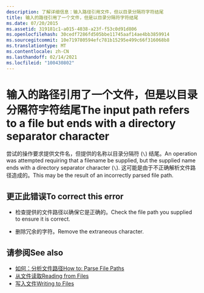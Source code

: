 ```yaml
---
description: 了解详细信息：输入路径引用文件，但以目录分隔符字符结尾
title: 输入的路径引用了一个文件，但是以目录分隔符字符结尾
ms.date: 07/20/2015
ms.assetid: 319181c1-a015-4038-a23f-f53c0d91d806
ms.openlocfilehash: 30cedf7286fd505bbe11745aaf14ae4bb3859914
ms.sourcegitcommit: 10e719780594efc781b15295e499c66f316068b8
ms.translationtype: MT
ms.contentlocale: zh-CN
ms.lasthandoff: 02/14/2021
ms.locfileid: "100430802"
---
```

# <a name="the-input-path-refers-to-a-file-but-ends-with-a-directory-separator-character"></a><span data-ttu-id="a1a08-103">输入的路径引用了一个文件，但是以目录分隔符字符结尾</span><span class="sxs-lookup"><span data-stu-id="a1a08-103">The input path refers to a file but ends with a directory separator character</span></span>

<span data-ttu-id="a1a08-104">尝试的操作要求提供文件名，但提供的名称以目录分隔符 (`\`) 结尾。</span><span class="sxs-lookup"><span data-stu-id="a1a08-104">An operation was attempted requiring that a filename be supplied, but the supplied name ends with a directory separator character (`\`).</span></span> <span data-ttu-id="a1a08-105">这可能是由于不正确解析文件路径造成的。</span><span class="sxs-lookup"><span data-stu-id="a1a08-105">This may be the result of an incorrectly parsed file path.</span></span>  
  
## <a name="to-correct-this-error"></a><span data-ttu-id="a1a08-106">更正此错误</span><span class="sxs-lookup"><span data-stu-id="a1a08-106">To correct this error</span></span>  
  
- <span data-ttu-id="a1a08-107">检查提供的文件路径以确保它是正确的。</span><span class="sxs-lookup"><span data-stu-id="a1a08-107">Check the file path you supplied to ensure it is correct.</span></span>  
  
- <span data-ttu-id="a1a08-108">删除冗余的字符。</span><span class="sxs-lookup"><span data-stu-id="a1a08-108">Remove the extraneous character.</span></span>  
  
## <a name="see-also"></a><span data-ttu-id="a1a08-109">请参阅</span><span class="sxs-lookup"><span data-stu-id="a1a08-109">See also</span></span>

- [<span data-ttu-id="a1a08-110">如何：分析文件路径</span><span class="sxs-lookup"><span data-stu-id="a1a08-110">How to: Parse File Paths</span></span>](../developing-apps/programming/drives-directories-files/how-to-parse-file-paths.md)
- [<span data-ttu-id="a1a08-111">从文件读取</span><span class="sxs-lookup"><span data-stu-id="a1a08-111">Reading from Files</span></span>](../developing-apps/programming/drives-directories-files/reading-from-files.md)
- [<span data-ttu-id="a1a08-112">写入文件</span><span class="sxs-lookup"><span data-stu-id="a1a08-112">Writing to Files</span></span>](../developing-apps/programming/drives-directories-files/writing-to-files.md)
